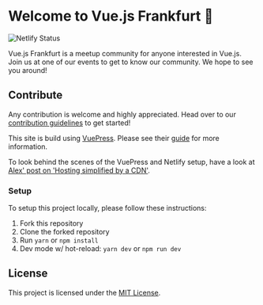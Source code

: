 # Welcome to Vue.js Frankfurt :tada:

![Netlify Status](https://api.netlify.com/api/v1/badges/034dbd93-0b93-49ba-90a0-a00a45eefd48/deploy-status)

Vue.js Frankfurt is a meetup community for anyone interested in Vue.js. Join us at one of our events to get to know our community. We hope to see you around!

## Contribute

Any contribution is welcome and highly appreciated. Head over to our [contribution guidelines](.github/CONTRIBUTING.md) to get started!

This site is build using [VuePress](https://vuepress.vuejs.org). Please see their [guide](https://vuepress.vuejs.org/guide/) for more information.

To look behind the scenes of the VuePress and Netlify setup, have a look at [Alex' post on 'Hosting simplified by a CDN'](https://www.ahus1.de/post/cdn-for-simplicity).

### Setup

To setup this project locally, please follow these instructions:

1. Fork this repository
2. Clone the forked repository
3. Run `yarn` or `npm install`
4. Dev mode w/ hot-reload: `yarn dev` or `npm run dev`

## License

This project is licensed under the [MIT License](.github/LICENSE.md).
